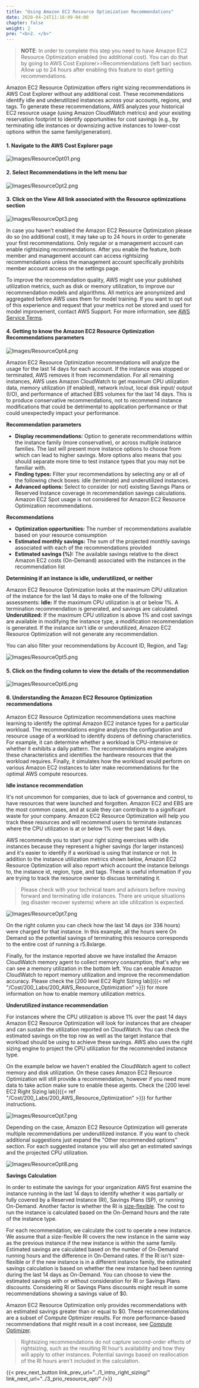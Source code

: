 ```yaml
---
title: "Using Amazon EC2 Resource Optimization Recommendations"
date: 2020-04-24T11:16:09-04:00
chapter: false
weight: 2
pre: "<b>2. </b>"
---
```


> **NOTE**: In order to complete this step you need to have Amazon EC2 Resource Optimization enabled (no additional cost). You can do that by going to AWS Cost Explorer>>Recommendations (left bar) section. Allow up to 24 hours after enabling this feature to start getting recommendations.

Amazon EC2 Resource Optimization offers right sizing recommendations in AWS Cost Explorer without any additional cost. These recommendations identify idle and underutilized instances across your accounts, regions, and tags. To generate these recommendations, AWS analyzes your historical EC2 resource usage (using Amazon CloudWatch metrics) and your existing reservation footprint to identify opportunities for cost savings (e.g., by terminating idle instances or downsizing active instances to lower-cost options within the same family/generation).

#### 1. Navigate to the **AWS Cost Explorer** page
![Images/ResourceOpt01.png](/Cost/100_AWS_Resource_Optimization/Images/ResourceOpt01.png?classes=lab_picture_small)

#### 2. Select **Recommendations** in the left menu bar
![Images/ResourceOpt2.png](/Cost/100_AWS_Resource_Optimization/Images/ResourceOpt02.png?classes=lab_picture_small)

#### 3. Click on the **View All** link associated with the **Resource optimizations** section
![Images/ResourceOpt3.png](/Cost/100_AWS_Resource_Optimization/Images/ResourceOpt03.png?classes=lab_picture_small)

In case you haven’t enabled the Amazon EC2 Resource Optimization please do so (no additional cost), it may take up to 24 hours in order to generate your first recommendations. Only regular or a management account can enable rightsizing recommendations. After you enable the feature, both member and management account can access rightsizing recommendations unless the management account specifically prohibits member account access on the settings page.

To improve the recommendation quality, AWS might use your published utilization metrics, such as disk or memory utilization, to improve our recommendation models and algorithms. All metrics are anonymized and aggregated before AWS uses them for model training. If you want to opt out of this experience and request that your metrics not be stored and used for model improvement, contact AWS Support. For more information, see [AWS Service Terms](https://aws.amazon.com/service-terms/).

#### 4. Getting to know the Amazon EC2 Resource Optimization Recommendations parameters
![Images/ResourceOpt4.png](/Cost/100_AWS_Resource_Optimization/Images/ResourceOpt04.png?classes=lab_picture_small)

Amazon EC2 Resource Optimization recommendations will analyze the usage for the last 14 days for each account. If the instance was stopped or terminated, AWS removes it from recommendation. For all remaining instances, AWS uses Amazon CloudWatch to get maximum CPU utilization data, memory utilization (if enabled), network in/out, local disk input/ output (I/O), and performance of attached EBS volumes for the last 14 days. This is to produce conservative recommendations, not to recommend instance modifications that could be detrimental to application performance or that could unexpectedly impact your performance.

**Recommendation parameters**
- **Display recommendations:** Option to generate recommendations within the instance family (more conservative), or across multiple instance families. The last will present more instance options to choose from which can lead to higher savings. More options also means that you should separate more time to test instance types that you may not be familiar with.
- **Finding types:** Filter your recommendations by selecting any or all of the following check boxes: idle (terminate) and underutilized instances.
- **Advanced options:** Select to consider (or not) existing Savings Plans or Reserved Instance coverage in recommendation savings calculations. Amazon EC2 Spot usage is not considered for Amazon EC2 Resource Optimization recommendations.

**Recommendations**
- **Optimization opportunities:** The number of recommendations available based on your resource consumption
- **Estimated monthly savings:** The sum of the projected monthly savings associated with each of the recommendations provided
- **Estimated savings (%):** The available savings relative to the direct Amazon EC2 costs (On-Demand) associated with the instances in the recommendation list

**Determining if an instance is idle, underutilized, or neither**

Amazon EC2 Resource Optimization looks at the maximum CPU utilization of the instance for the last 14 days to make one of the following assessments: **Idle:** If the maximum CPU utilization is at or below 1%. A termination recommendation is generated, and savings are calculated.
**Underutilized:** If the maximum CPU utilization is above 1% and cost savings are available in modifying the instance type, a modification recommendation is generated. If the instance isn't idle or underutilized, Amazon EC2 Resource Optimization will not generate any recommendation.

You can also filter your recommendations by Account ID, Region, and Tag:

![Images/ResourceOpt5.png](/Cost/100_AWS_Resource_Optimization/Images/ResourceOpt05.png?classes=lab_picture_small)

#### 5. Click on the **finding column** to view the details of the recommendation
![Images/ResourceOpt6.png](/Cost/100_AWS_Resource_Optimization/Images/ResourceOpt06.png?classes=lab_picture_small)

#### 6. Understanding the Amazon EC2 Resource Optimization recommendations

Amazon EC2 Resource Optimization recommendations uses machine learning to identify the optimal Amazon EC2 instance types for a particular workload. The recommendations engine analyzes the configuration and resource usage of a workload to identify dozens of defining characteristics. For example, it can determine whether a workload is CPU-intensive or whether it exhibits a daily pattern. The recommendations engine analyzes these characteristics and identifies the hardware resources that the workload requires. Finally, it simulates how the workload would perform on various Amazon EC2 instances to later make recommendations for the optimal AWS compute resources.

**Idle instance recommendation**

It's not uncommon for companies, due to lack of governance and control, to have resources that were launched and forgotten. Amazon EC2 and EBS are the most common cases, and at scale they can contribute to a significant waste for your company. Amazon EC2 Resource Optimization will help you track these resources and will recommend users to terminate instances where the CPU utilization is at or below 1% over the past 14 days.

AWS recommends you to start your right sizing exercises with idle instances because they represent a higher savings (for larger instances) and it's easier to identify if a workload is using that instance or not. In addition to the instance utilization metrics shown below, Amazon EC2 Resource Optimization will also report which account the instance belongs to, the instance id, region, type, and tags. These is useful information if you are trying to track the resource owner to discuss terminating it.

> Please check with your technical team and advisors before moving forward and terminating idle instances. There are unique situations (eg disaster recover systems) where an idle utilization is expected.

![Images/ResourceOpt7.png](/Cost/100_AWS_Resource_Optimization/Images/ResourceOpt07mem.png?classes=lab_picture_small)

On the right column you can check how the last 14 days (or 336 hours) were charged for that instance. In this example, all the hours were On Demand so the potential savings of terminating this resource corresponds to the entire cost of running a r5.8xlarge.

Finally, for the instance reported above we have installed the Amazon CloudWatch memory agent to collect memory consumption, that's why we can see a memory utilization in the bottom left. You can enable Amazon CloudWatch to report memory utilization and improve the recommendation accuracy. Please check the [200 level EC2 Right Sizing lab]({{< ref "/Cost/200_Labs/200_AWS_Resource_Optimization" >}}) for more information on how to enable memory utilization metrics.

**Underutilized instance recommendation**

For instances where the CPU utilization is above 1% over the past 14 days Amazon EC2 Resource Optimization will look for instances that are cheaper and can sustain the utilization reported on CloudWatch. You can check the estimated savings on the top row as well as the target instance that workload should be using to achieve these savings. AWS also uses the right sizing engine to project the CPU utilization for the recommended instance type.

On the example below we haven't enabled the CloudWatch agent to collect memory and disk utilization. On these cases Amazon EC2 Resource Optimization will still provide a recommendation, however if you need more data to take action make sure to enable these agents. Check the [200 level EC2 Right Sizing lab]({{< ref "/Cost/200_Labs/200_AWS_Resource_Optimization" >}}) for further instructions.

![Images/ResourceOpt7.png](/Cost/100_AWS_Resource_Optimization/Images/ResourceOpt07.png?classes=lab_picture_small)

Depending on the case, Amazon EC2 Resource Optimization will generate multiple recommendations per underutilized instance. If you want to check  additional suggestions just expand the "Other recommended options" section. For each suggested instance you will also get an estimated savings and the projected CPU utilization.

![Images/ResourceOpt8.png](/Cost/100_AWS_Resource_Optimization/Images/ResourceOpt08.png?classes=lab_picture_small)

**Savings Calculation**

In order to estimate the savings for your organization AWS first examine the instance running in the last 14 days to identify whether it was partially or fully covered by a Reserved Instance (RI), Savings Plans (SP), or running On-Demand. Another factor is whether the RI is [size-flexible](https://aws.amazon.com/blogs/aws/new-instance-size-flexibility-for-ec2-reserved-instances/). The cost to run the instance is calculated based on the On-Demand hours and the rate of the instance type.

For each recommendation, we calculate the cost to operate a new instance. We assume that a size-flexible RI covers the new instance in the same way as the previous instance if the new instance is within the same family. Estimated savings are calculated based on the number of On-Demand running hours and the difference in On-Demand rates. If the RI isn't size-flexible or if the new instance is in a different instance family, the estimated savings calculation is based on whether the new instance had been running during the last 14 days as On-Demand. You can choose to view the estimated savings with or without consideration for RI or Savings Plans discounts. Considering RI or Savings Plans discounts might result in some recommendations showing a savings value of $0.

Amazon EC2 Resource Optimization only provides recommendations with an estimated savings greater than or equal to $0. These recommendations are a subset of Compute Optimizer results. For more performance-based recommendations that might result in a cost increase, see [Compute Optimizer](http://aws.amazon.com/compute-optimizer/).

> Rightsizing recommendations do not capture second-order effects of rightsizing, such as the resulting RI hour’s availability and how they will apply to other instances. Potential savings based on reallocation of the RI hours aren't included in the calculation.

{{< prev_next_button link_prev_url="../1_intro_right_sizing/" link_next_url="../3_prio_resource_opt/" />}}
